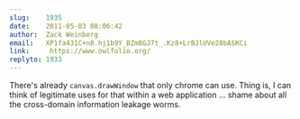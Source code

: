 ```yaml
---
slug:    1935
date:    2011-05-03 08:06:42
author:  Zack Weinberg
email:   XP1fa431C+n8.hj1b9Y_BZm8GJ7t_.Kz8+LrBJlUVe28bASKCi
link:     https://www.owlfolio.org/
replyto: 1933
---
```


There's already <code>canvas.drawWindow</code> that only chrome can
use.  Thing is, I can think of legitimate uses for that within a web
application ... shame about all the cross-domain information leakage
worms.
